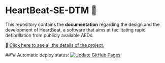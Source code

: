 # HeartBeat-SE-DTM :sparkling_heart:

This repository contains the **documentation** regarding the design and the development of HeartBeat, a software that aims at facilitating rapid defibrillation from publicly available AEDs.

:link: [Click here  to see all the details of the project.](https://heartbeat-se.github.io/HeartBeat-SE-DTM/)

##°# Automatic deploy status:
[![Update GitHub Pages](https://github.com/HeartBeat-SE/HeartBeat-SE-DTM/actions/workflows/gh-pages.yml/badge.svg?branch=main)](https://github.com/HeartBeat-SE/HeartBeat-SE-DTM/actions/workflows/gh-pages.yml/) 
